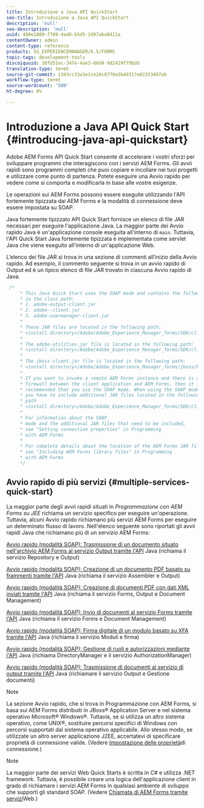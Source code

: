```yaml
---
title: Introduzione a Java API QuickStart
seo-title: Introduzione a Java API QuickStart
description: 'null'
seo-description: 'null'
uuid: 480e1809-f789-4ad8-b5d5-2d97aba8411a
contentOwner: admin
content-type: reference
products: SG_EXPERIENCEMANAGER/6.5/FORMS
topic-tags: development-tools
discoiquuid: 38fd51ec-347e-4ae3-86d4-9d2429f79bdd
translation-type: tm+mt
source-git-commit: 1343cc33a1e1ce26c0770a3b49317e82353497ab
workflow-type: tm+mt
source-wordcount: '509'
ht-degree: 0%

---
```



# Introduzione a Java API Quick Start {#introducing-java-api-quickstart}

Adobe AEM Forms API Quick Start consente di accelerare i vostri sforzi per sviluppare programmi che interagiscono con i servizi AEM Forms. *Gli* avvii rapidi sono programmi completi che puoi copiare e incollare nei tuoi progetti e utilizzare come punto di partenza. Potete eseguire una Avvio rapido per vedere come si comporta e modificarla in base alle vostre esigenze.

Le operazioni sui AEM Forms possono essere eseguite utilizzando l&#39;API fortemente tipizzata dai AEM Forms e la modalità di connessione deve essere impostata su SOAP.

Java fortemente tipizzato API Quick Start fornisce un elenco di file JAR necessari per eseguire l&#39;applicazione Java. La maggior parte dei Avvio rapido Java è un&#39;applicazione console eseguita all&#39;interno di `main`. Tuttavia, l&#39;API Quick Start Java fortemente tipizzata è implementata come servlet Java che viene eseguito all&#39;interno di un&#39;applicazione Web.

L’elenco dei file JAR si trova in una sezione di commenti all’inizio della Avvio rapido. Ad esempio, il commento seguente si trova in un avvio rapido di Output ed è un tipico elenco di file JAR trovato in ciascuna Avvio rapido di Java.

```java
 /*
     * This Java Quick Start uses the SOAP mode and contains the following JAR files
     * in the class path:
     * 1. adobe-output-client.jar
     * 2. adobe--client.jar
     * 3. adobe-usermanager-client.jar
     *
     * These JAR files are located in the following path:
     * <install directory>/Adobe/Adobe_Experience_Manager_forms/SDK/client-libs/common
     *
     * The adobe-utilities.jar file is located in the following path:
     * <install directory>/Adobe/Adobe_Experience_Manager_forms/SDK/client-libs/jboss
     *
     * The jboss-client.jar file is located in the following path:
     * <install directory>/Adobe/Adobe_Experience_Manager_forms/jboss/bin/client
     *
     * If you want to invoke a remote AEM Forms instance and there is a
     * firewall between the client application and AEM Forms, then it is
     * recommended that you use the SOAP mode. When using the SOAP mode,
     * you have to include additional JAR files located in the following
     * path
     * <install directory>/Adobe/Adobe_Experience_Manager_forms/SDK/client-libs/thirdparty
     *
     * For information about the SOAP
     * mode and the additional JAR files that need to be included,
     * see "Setting connection properties" in Programming
     * with AEM Forms
     *
     * For complete details about the location of the AEM Forms JAR files,
     * see "Including AEM Forms library files" in Programming
     * with AEM Forms
     */
```

## Avvio rapido di più servizi {#multiple-services-quick-start}

La maggior parte degli avvii rapidi situati in *Programmazione con AEM Forms su JEE* richiama un servizio specifico per eseguire un&#39;operazione. Tuttavia, alcuni Avvio rapido richiamano più servizi AEM Forms per eseguire un determinato flusso di lavoro. Nell&#39;elenco seguente sono riportati gli avvii rapidi Java che richiamano più di un servizio AEM Forms:

[Avvio rapido (modalità SOAP): Trasmissione di un documento situato nell&#39;archivio AEM Forms al servizio Output tramite l&#39;API](/help/forms/developing/output-service-java-api-quick.md#quick-start-soap-mode-passing-a-document-located-in-the-repository-to-the-output-service-using-the-java-api) Java (richiama il servizio Repository e Output)

[Avvio rapido (modalità SOAP): Creazione di un documento PDF basato su frammenti tramite l&#39;API](/help/forms/developing/output-service-java-api-quick.md#quick-start-soap-mode-creating-a-pdf-document-based-on-fragments-using-the-java-api) Java (richiama il servizio Assembler e Output)

[Avvio rapido (modalità SOAP): Creazione di documenti PDF con dati XML inviati tramite l&#39;API](/help/forms/developing/forms-service-api-quick-starts.md#quick-start-soap-mode-creating-pdf-documents-with-submitted-xml-data-using-the-java-api) Java (richiama il servizio Forms, Output e Document Management)

[Avvio rapido (modalità SOAP): Invio di documenti al servizio Forms tramite l&#39;API](/help/forms/developing/forms-service-api-quick-starts.md#quick-start-soap-mode-passing-documents-to-the-forms-service-using-the-java-api) Java (richiama il servizio Forms e Document Management)

[Avvio rapido (modalità SOAP): Firma digitale di un modulo basato su XFA tramite l&#39;API](/help/forms/developing/signature-service-java-api-quick.md#quick-start-soap-mode-digitally-signing-a-xfa-based-form-using-the-java-api) Java (richiama il servizio Moduli e firma)

[Avvio rapido (modalità SOAP): Gestione di ruoli e autorizzazioni mediante l&#39;API](/help/forms/developing/user-manager-java-api-quick.md#quick-start-soap-mode-managing-roles-and-permissions-using-the-java-api) Java (richiama DirectoryManager e il servizio AuthorizationManager)

[Avvio rapido (modalità SOAP): Trasmissione di documenti al servizio di output tramite l&#39;API](/help/forms/developing/output-service-java-api-quick.md#quick-start-soap-mode-passing-documents-to-the-output-service-using-the-java-api) Java (richiamare il servizio Output e Gestione documenti)

>[!NOTE]
>
>La sezione Avvio rapido, che si trova in Programmazione con AEM Forms, si basa sui AEM Forms distribuiti in JBoss® Application Server e nel sistema operativo Microsoft® Windows®. Tuttavia, se si utilizza un altro sistema operativo, come UNIX®, sostituire percorsi specifici di Windows con percorsi supportati dal sistema operativo applicabile. Allo stesso modo, se utilizzate un altro server applicazione J2EE, accertatevi di specificare proprietà di connessione valide. (Vedere [Impostazione delle proprietà](/help/forms/developing/invoking-aem-forms-using-java.md#setting-connection-properties)di connessione.)

>[!NOTE]
>
>La maggior parte dei servizi Web Quick Starts è scritta in C# e utilizza .NET framework. Tuttavia, è possibile creare una logica dell&#39;applicazione client in grado di richiamare i servizi AEM Forms in qualsiasi ambiente di sviluppo che supporti gli standard SOAP. (Vedere [Chiamata di AEM Forms tramite servizi](/help/forms/developing/invoking-aem-forms-using-web.md#invoking-aem-forms-using-web-services)Web.)

